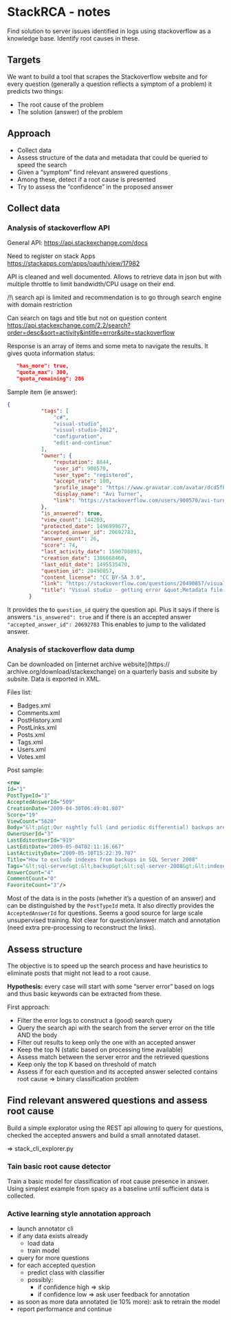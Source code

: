 # StackRCA - notes

Find solution to server issues identified in logs using stackoverflow as a knowledge base. Identify root causes in these.

## Targets

We want to build a tool that scrapes the Stackoverflow website and for every question (generally a question reflects a symptom of a problem) it predicts two things:

* The root cause of the problem
* The solution (answer) of the problem

## Approach

* Collect data
* Assess structure of the data and metadata that could be queried to speed the search
* Given a “symptom” find relevant answered questions
* Among these, detect if a root cause is presented
* Try to assess the “confidence” in the proposed answer

## Collect data

### Analysis of stackoverflow API

General API:
https://api.stackexchange.com/docs 

Need to register on stack Apps
https://stackapps.com/apps/oauth/view/17982

API is cleaned and well documented. Allows to retrieve data in json but with multiple throttle to limit bandwidth/CPU usage on their end.

/!\ search api is limited and recommendation is to go through search engine with domain restriction

Can search on tags and title but not on question content
https://api.stackexchange.com/2.2/search?order=desc&sort=activity&intitle=error&site=stackoverflow

Response is an array of items and some meta to navigate the results. It gives quota information status:

```json
   "has_more": true,
   "quota_max": 300,
   "quota_remaining": 286
```

Sample item (ie answer):

```json
{
           "tags": [
               "c#",
               "visual-studio",
               "visual-studio-2012",
               "configuration",
               "edit-and-continue"
           ],
           "owner": {
               "reputation": 8844,
               "user_id": 900570,
               "user_type": "registered",
               "accept_rate": 100,
               "profile_image": "https://www.gravatar.com/avatar/dcd5fb635665e9ea3634f7cd413e9ad4?s=128&d=identicon&r=PG",
               "display_name": "Avi Turner",
               "link": "https://stackoverflow.com/users/900570/avi-turner"
           },
           "is_answered": true,
           "view_count": 144203,
           "protected_date": 1496999677,
           "accepted_answer_id": 20692783,
           "answer_count": 26,
           "score": 74,
           "last_activity_date": 1590700893,
           "creation_date": 1386668460,
           "last_edit_date": 1495535470,
           "question_id": 20490857,
           "content_license": "CC BY-SA 3.0",
           "link": "https://stackoverflow.com/questions/20490857/visual-studio-getting-error-metadata-file-xyz-could-not-be-found-after-edi",
           "title": "Visual studio - getting error &quot;Metadata file &#39;XYZ&#39; could not be found&quot; after edit continue"
       }
```

It provides the to `question_id` query the question api. Plus it says if there is answers `"is_answered": true` and if there is an accepted answer `"accepted_answer_id": 20692783`
This enables to jump to the validated answer.

### Analysis of stackoverflow data dump

Can be downloaded on [internet archive website](https:// archive.org/download/stackexchange) on a quarterly basis and subsite by subsite.
Data is exported in XML.

Files list:

* Badges.xml
* Comments.xml
* PostHistory.xml  
* PostLinks.xml
* Posts.xml
* Tags.xml
* Users.xml
* Votes.xml

Post sample:

```xml
<row
Id="1"
PostTypeId="1"
AcceptedAnswerId="509"
CreationDate="2009-04-30T06:49:01.807"
Score="19"
ViewCount="5620"
Body="&lt;p&gt;Our nightly full (and periodic differential) backups are becoming quite large, due mostly to the amount of indexes on our tables; roughly half the backup size is comprised of indexes.&lt;/p&gt;&#xA;&#xA;&lt;p&gt;We're using the &lt;strong&gt;Simple&lt;/strong&gt; recovery model for our backups.&lt;/p&gt;&#xA;&#xA;&lt;p&gt;Is there any way, through using &lt;code&gt;FileGroups&lt;/code&gt; or some other file-partitioning method, to &lt;strong&gt;exclude&lt;/strong&gt; indexes from the backups?&lt;/p&gt;&#xA;&#xA;&lt;p&gt;It would be nice if this could be extended to full-text catalogs, as well.&lt;/p&gt;&#xA;"
OwnerUserId="3"
LastEditorUserId="919"
LastEditDate="2009-05-04T02:11:16.667"
LastActivityDate="2009-05-10T15:22:39.707"
Title="How to exclude indexes from backups in SQL Server 2008"
Tags="&lt;sql-server&gt;&lt;backup&gt;&lt;sql-server-2008&gt;&lt;indexes&gt;"
AnswerCount="4"
CommentCount="0"
FavoriteCount="3"/>
```

Most of the data is in the posts (whether it’s a question of an answer) and can be distinguished by the `PostTypeId` meta. It also directly provides the `AcceptedAnswerId` for questions. Seems a good source for large scale unsupervised training. Not clear for question/answer match and annotation (need extra pre-processing to reconstruct the links).

## Assess structure

The objective is to speed up the search process and have heuristics to eliminate posts that might not lead to a root cause.

**Hypothesis:** every case will start with some “server error” based on logs and thus basic keywords can be extracted from these.

First approach:

* Filter the error logs to construct a (good) search query
* Query the search api with the search from the server error on the title AND the body
* Filter out results to keep only the one with an accepted answer
* Keep the top N (static based on processing time available)
* Assess match between the server error and the retrieved questions
* Keep only the top K based on threshold of match
* Assess if for each question and its accepted answer selected contains root cause => binary classification problem

## Find relevant answered questions and assess root cause

Build a simple explorator using the REST api allowing to query for questions, checked the accepted answers and build a small annotated dataset.

=> stack_cli_explorer.py

### Tain basic root cause detector

Train a basic model for classification of root cause presence in answer. Using simplest example from spacy as a baseline until sufficient data is collected.

### Active learning style annotation approach

* launch annotator cli
* if any data exists already
    * load data
    * train model
* query for more questions
* for each accepted question
    * predict class with classifier
    * possibly: 
        * if confidence high => skip
        * if confidence low => ask user feedback for annotation
* as soon as more data annotated (ie 10% more): ask to retrain the model
* report performance and continue
